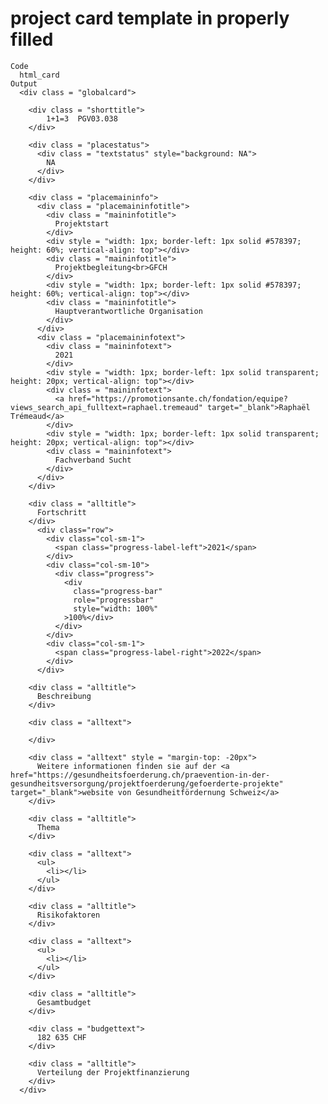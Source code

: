 # project card template in properly filled

    Code
      html_card
    Output
      <div class = "globalcard">
      
        <div class = "shorttitle">
            1+1=3  PGV03.038
        </div>
      
        <div class = "placestatus">
          <div class = "textstatus" style="background: NA">
            NA
          </div>
        </div>
      
        <div class = "placemaininfo">
          <div class = "placemaininfotitle">
            <div class = "maininfotitle">
              Projektstart
            </div>
            <div style = "width: 1px; border-left: 1px solid #578397; height: 60%; vertical-align: top"></div>
            <div class = "maininfotitle">
              Projektbegleitung<br>GFCH
            </div>
            <div style = "width: 1px; border-left: 1px solid #578397; height: 60%; vertical-align: top"></div>
            <div class = "maininfotitle">
              Hauptverantwortliche Organisation
            </div>
          </div>
          <div class = "placemaininfotext">
            <div class = "maininfotext">
              2021
            </div>
            <div style = "width: 1px; border-left: 1px solid transparent; height: 20px; vertical-align: top"></div>
            <div class = "maininfotext">
              <a href="https://promotionsante.ch/fondation/equipe?views_search_api_fulltext=raphael.tremeaud" target="_blank">Raphaël Trémeaud</a>
            </div>
            <div style = "width: 1px; border-left: 1px solid transparent; height: 20px; vertical-align: top"></div>
            <div class = "maininfotext">
              Fachverband Sucht
            </div>
          </div>
        </div>
      
        <div class = "alltitle">
          Fortschritt
        </div>
          <div class="row">
            <div class="col-sm-1">
              <span class="progress-label-left">2021</span>
            </div>
            <div class="col-sm-10">
              <div class="progress">
                <div
                  class="progress-bar"
                  role="progressbar"
                  style="width: 100%"
                >100%</div>
              </div>
            </div>
            <div class="col-sm-1">
              <span class="progress-label-right">2022</span>
            </div>
          </div>
      
        <div class = "alltitle">
          Beschreibung
        </div>
      
        <div class = "alltext">
          
        </div>
      
        <div class = "alltext" style = "margin-top: -20px">
          Weitere informationen finden sie auf der <a href="https://gesundheitsfoerderung.ch/praevention-in-der-gesundheitsversorgung/projektfoerderung/gefoerderte-projekte" target="_blank">website von Gesundheitfördernung Schweiz</a>
        </div>
      
        <div class = "alltitle">
          Thema
        </div>
      
        <div class = "alltext">
          <ul>
            <li></li>
          </ul>
        </div>
      
        <div class = "alltitle">
          Risikofaktoren
        </div>
      
        <div class = "alltext">
          <ul>
            <li></li>
          </ul>
        </div>
      
        <div class = "alltitle">
          Gesamtbudget
        </div>
      
        <div class = "budgettext">
          182 635 CHF
        </div>
      
        <div class = "alltitle">
          Verteilung der Projektfinanzierung
        </div>
      </div>
      

